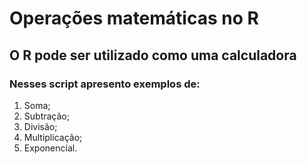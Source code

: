 # Operações matemáticas no R

## O R pode ser utilizado como uma calculadora

### Nesses script apresento exemplos de:
1. Soma;
2. Subtração;
3. Divisão;
4. Multiplicação;
5. Exponencial.
